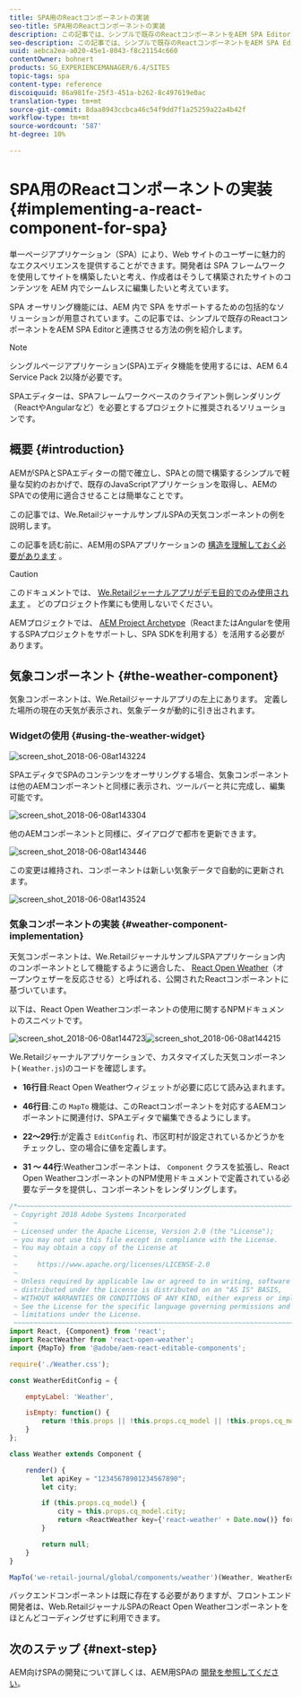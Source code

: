 ```yaml
---
title: SPA用のReactコンポーネントの実装
seo-title: SPA用のReactコンポーネントの実装
description: この記事では、シンプルで既存のReactコンポーネントをAEM SPA Editorと連携させる方法の例を紹介します。
seo-description: この記事では、シンプルで既存のReactコンポーネントをAEM SPA Editorと連携させる方法の例を紹介します。
uuid: aebca2ea-a020-45e1-8043-f8c21154c660
contentOwner: bohnert
products: SG_EXPERIENCEMANAGER/6.4/SITES
topic-tags: spa
content-type: reference
discoiquuid: 86a981fe-25f3-451a-b262-8c497619e0ac
translation-type: tm+mt
source-git-commit: 8daa8943ccbca46c54f9dd7f1a25259a22a4b42f
workflow-type: tm+mt
source-wordcount: '587'
ht-degree: 10%

---
```



# SPA用のReactコンポーネントの実装{#implementing-a-react-component-for-spa}

単一ページアプリケーション（SPA）により、Web サイトのユーザーに魅力的なエクスペリエンスを提供することができます。開発者は SPA フレームワークを使用してサイトを構築したいと考え、作成者はそうして構築されたサイトのコンテンツを AEM 内でシームレスに編集したいと考えています。

SPA オーサリング機能には、AEM 内で SPA をサポートするための包括的なソリューションが用意されています。この記事では、シンプルで既存のReactコンポーネントをAEM SPA Editorと連携させる方法の例を紹介します。

>[!NOTE]
>シングルページアプリケーション(SPA)エディタ機能を使用するには、AEM 6.4 Service Pack 2以降が必要です。
>
>SPAエディターは、SPAフレームワークベースのクライアント側レンダリング（ReactやAngularなど）を必要とするプロジェクトに推奨されるソリューションです。

## 概要 {#introduction}

AEMがSPAとSPAエディターの間で確立し、SPAとの間で構築するシンプルで軽量な契約のおかげで、既存のJavaScriptアプリケーションを取得し、AEMのSPAでの使用に適合させることは簡単なことです。

この記事では、We.RetailジャーナルサンプルSPAの天気コンポーネントの例を説明します。

この記事を読む前に、AEM用のSPAアプリケーションの [構造を理解しておく必要があります](/help/sites-developing/spa-getting-started-react.md) 。

>[!CAUTION]
>このドキュメントでは、 [We.Retailジャーナルアプリがデモ目的でのみ使用されます](https://github.com/Adobe-Marketing-Cloud/aem-sample-we-retail-journal) 。 どのプロジェクト作業にも使用しないでください。
>
>AEMプロジェクトでは、 [AEM Project Archetype](https://docs.adobe.com/content/help/ja-JP/experience-manager-core-components/using/developing/archetype/overview.html)（ReactまたはAngularを使用するSPAプロジェクトをサポートし、SPA SDKを利用する）を活用する必要があります。

## 気象コンポーネント {#the-weather-component}

気象コンポーネントは、We.Retailジャーナルアプリの左上にあります。 定義した場所の現在の天気が表示され、気象データが動的に引き出されます。

### Widgetの使用 {#using-the-weather-widget}

![screen_shot_2018-06-08at143224](assets/screen_shot_2018-06-08at143224.png)

SPAエディタでSPAのコンテンツをオーサリングする場合、気象コンポーネントは他のAEMコンポーネントと同様に表示され、ツールバーと共に完成し、編集可能です。

![screen_shot_2018-06-08at143304](assets/screen_shot_2018-06-08at143304.png)

他のAEMコンポーネントと同様に、ダイアログで都市を更新できます。

![screen_shot_2018-06-08at143446](assets/screen_shot_2018-06-08at143446.png)

この変更は維持され、コンポーネントは新しい気象データで自動的に更新されます。

![screen_shot_2018-06-08at143524](assets/screen_shot_2018-06-08at143524.png)

### 気象コンポーネントの実装 {#weather-component-implementation}

天気コンポーネントは、We.RetailジャーナルサンプルSPAアプリケーション内のコンポーネントとして機能するように適合した、 [React Open Weather](https://www.npmjs.com/package/react-open-weather)（オープンウェザーを反応させる）と呼ばれる、公開されたReactコンポーネントに基づいています。

以下は、React Open Weatherコンポーネントの使用に関するNPMドキュメントのスニペットです。

![screen_shot_2018-06-08at144723](assets/screen_shot_2018-06-08at144723.png)![screen_shot_2018-06-08at144215](assets/screen_shot_2018-06-08at144215.png)

We.Retailジャーナルアプリケーションで、カスタマイズした天気コンポーネント( `Weather.js`)のコードを確認します。

* **16行目**:React Open Weatherウィジェットが必要に応じて読み込まれます。
* **46行目**:この `MapTo` 機能は、このReactコンポーネントを対応するAEMコンポーネントに関連付け、SPAエディタで編集できるようにします。

* **22～29行**:が定義さ `EditConfig` れ、市区町村が設定されているかどうかをチェックし、空の場合に値を定義します。

* **31 ～ 44行**:Weatherコンポーネントは、 `Component` クラスを拡張し、React Open WeatherコンポーネントのNPM使用ドキュメントで定義されている必要なデータを提供し、コンポーネントをレンダリングします。

```javascript
/*~~~~~~~~~~~~~~~~~~~~~~~~~~~~~~~~~~~~~~~~~~~~~~~~~~~~~~~~~~~~~~~~~~~~~~~~~~~~~~
 ~ Copyright 2018 Adobe Systems Incorporated
 ~
 ~ Licensed under the Apache License, Version 2.0 (the "License");
 ~ you may not use this file except in compliance with the License.
 ~ You may obtain a copy of the License at
 ~
 ~     https://www.apache.org/licenses/LICENSE-2.0
 ~
 ~ Unless required by applicable law or agreed to in writing, software
 ~ distributed under the License is distributed on an "AS IS" BASIS,
 ~ WITHOUT WARRANTIES OR CONDITIONS OF ANY KIND, either express or implied.
 ~ See the License for the specific language governing permissions and
 ~ limitations under the License.
 ~~~~~~~~~~~~~~~~~~~~~~~~~~~~~~~~~~~~~~~~~~~~~~~~~~~~~~~~~~~~~~~~~~~~~~~~~~~~~*/
import React, {Component} from 'react';
import ReactWeather from 'react-open-weather';
import {MapTo} from '@adobe/aem-react-editable-components';

require('./Weather.css');

const WeatherEditConfig = {

    emptyLabel: 'Weather',

    isEmpty: function() {
        return !this.props || !this.props.cq_model || !this.props.cq_model.city || this.props.cq_model.city.trim().length < 1;
    }
};

class Weather extends Component {

    render() {
        let apiKey = "12345678901234567890";
        let city;

        if (this.props.cq_model) {
            city = this.props.cq_model.city;
            return <ReactWeather key={'react-weather' + Date.now()} forecast="today" apikey={apiKey} type="city" city={city} />
        }

        return null;
    }
}

MapTo('we-retail-journal/global/components/weather')(Weather, WeatherEditConfig);
```

バックエンドコンポーネントは既に存在する必要がありますが、フロントエンド開発者は、Web.RetailジャーナルSPAのReact Open Weatherコンポーネントをほとんどコーディングせずに利用できます。

## 次のステップ {#next-step}

AEM向けSPAの開発について詳しくは、AEM用SPAの [開発を参照してください](/help/sites-developing/spa-architecture.md)。
